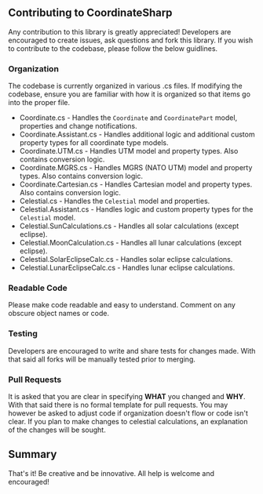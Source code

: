 ## Contributing to CoordinateSharp
Any contribution to this library is greatly appreciated! Developers are encouraged to create issues, ask questions and fork this library. 
If you wish to contribute to the codebase, please follow the below guidlines. 

### Organization

The codebase is currently organized in various .cs files. If modifying the codebase, ensure you are familiar with how it is organized so that
items go into the proper file. 

* Coordinate.cs - Handles the `Coordinate` and `CoordinatePart` model, properties and change notifications.
* Coordinate.Assistant.cs - Handles additional logic and additional custom property types for all coordinate type models.
* Coordinate.UTM.cs - Handles UTM model and property types. Also contains conversion logic.
* Coordinate.MGRS.cs - Handles MGRS (NATO UTM) model and property types. Also contains conversion logic.
* Coordinate.Cartesian.cs - Handles Cartesian model and property types. Also contains conversion logic.
* Celestial.cs - Handles the `Celestial` model and properties.
* Celestial.Assistant.cs - Handles logic and custom property types for the `Celestial` model.
* Celestial.SunCalculations.cs - Handles all solar calculations (except eclipse).
* Celestial.MoonCalculation.cs - Handles all lunar calculations (except eclipse).
* Celestial.SolarEclipseCalc.cs - Handles solar eclipse calculations.
* Celestial.LunarEclipseCalc.cs - Handles lunar eclipse calculations.

### Readable Code

Please make code readable and easy to understand. Comment on any obscure object names or code.

### Testing

Developers are encouraged to write and share tests for changes made. With that said all forks will be manually tested prior to merging.

### Pull Requests

It is asked that you are clear in specifying **WHAT** you changed and **WHY**. With that said there is no formal template for pull requests.
You may however be asked to adjust code if organization doesn't flow or code isn't clear. If you plan to make changes to celestial calculations,
an explanation of the changes will be sought.

## Summary

That's it! Be creative and be innovative. All help is welcome and encouraged!
